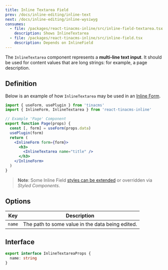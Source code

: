 ```yaml
---
title: Inline Textarea Field
prev: /docs/inline-editing/inline-text
next: /docs/inline-editing/inline-wysiwyg
consumes:
  - file: /packages/react-tinacms-inline/src/inline-field-textarea.tsx
    description: Shows InlineTextarea
  - file: /packages/react-tinacms-inline/src/inline-field.tsx
    description: Depends on InlineField
---
```


The `InlineTextarea` component represents a **multi-line text input**. It should be used for content values that are long strings: for example, a page description.

## Definition

Below is an example of how `InlineTextarea` may be used in an [Inline Form](/docs/inline-editing).

```jsx
import { useForm, usePlugin } from 'tinacms'
import { InlineForm, InlineTextarea } from 'react-tinacms-inline'

// Example 'Page' Component
export function Page(props) {
  const [, form] = useForm(props.data)
  usePlugin(form)
  return (
    <InlineForm form={form}>
      <h3>
        <InlineTextarea name="title" />
      </h3>
    </InlineForm>
  )
}
```

> **Note**: Some Inline Field [styles can be extended](/docs/inline-editing#extending-inline-field-styles) or overridden via _Styled Components_.

## Options

| Key    | Description                                      |
| ------ | ------------------------------------------------ |
| `name` | The path to some value in the data being edited. |

## Interface

```typescript
export interface InlineTextareaProps {
  name: string
}
```
